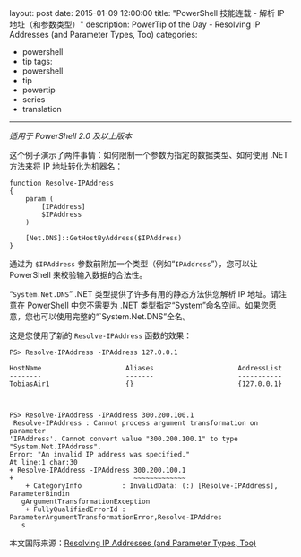 ﻿layout: post
date: 2015-01-09 12:00:00
title: "PowerShell 技能连载 - 解析 IP 地址（和参数类型）"
description: PowerTip of the Day - Resolving IP Addresses (and Parameter Types, Too)
categories:
- powershell
- tip
tags:
- powershell
- tip
- powertip
- series
- translation
---
_适用于 PowerShell 2.0 及以上版本_

这个例子演示了两件事情：如何限制一个参数为指定的数据类型、如何使用 .NET 方法来将 IP 地址转化为机器名：

    function Resolve-IPAddress 
    {    
        param (
            [IPAddress] 
            $IPAddress
        )
    
        [Net.DNS]::GetHostByAddress($IPAddress)
    } 

通过为 `$IPAddress` 参数前附加一个类型（例如“`IPAddress`”），您可以让 PowerShell 来校验输入数据的合法性。

“`System.Net.DNS`” .NET 类型提供了许多有用的静态方法供您解析 IP 地址。请注意在 PowerShell 中您不需要为 .NET 类型指定“System”命名空间。如果您愿意，您也可以使用完整的“`System.Net.DNS”全名。

这是您使用了新的 `Resolve-IPAddress` 函数的效果：

    PS> Resolve-IPAddress -IPAddress 127.0.0.1
    
    HostName                     Aliases                     AddressList                
    --------                     -------                     -----------                
    TobiasAir1                   {}                          {127.0.0.1}                
    
    
    
    PS> Resolve-IPAddress -IPAddress 300.200.100.1
     Resolve-IPAddress : Cannot process argument transformation on parameter 
    'IPAddress'. Cannot convert value "300.200.100.1" to type "System.Net.IPAddress". 
    Error: "An invalid IP address was specified."
    At line:1 char:30
    + Resolve-IPAddress -IPAddress 300.200.100.1
    +                              ~~~~~~~~~~~~~
        + CategoryInfo          : InvalidData: (:) [Resolve-IPAddress], ParameterBindin 
       gArgumentTransformationException
        + FullyQualifiedErrorId : ParameterArgumentTransformationError,Resolve-IPAddres 
       s

<!--more-->
本文国际来源：[Resolving IP Addresses (and Parameter Types, Too)](http://community.idera.com/powershell/powertips/b/tips/posts/resolving-ip-addresses-and-parameter-types-too)
